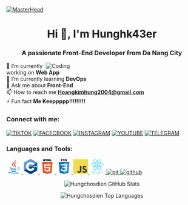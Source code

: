 <p style="width: 50%; margin: 0; padding: 0;">
  <a href="https://www.facebook.com/hunghk43?locale=vi_VN">
    <img src="https://i.gifer.com/origin/f2/f2decdef72706578a92f98dda1276cd8_w200.webp" 
         alt="MasterHead" 
         style="width: 50%; height: 30%; display: block;">
  </a>
</p>

<h1 align="center">Hi 👋, I'm Hunghk43er</h1>
<h3 align="center">A passionate Front-End Developer from Da Nang City</h3>
<img align="right" alt="Coding" width="400" src="https://media4.giphy.com/media/v1.Y2lkPTc5MGI3NjExejUxNXQ5Ynh5d200b2d4b2FoNWc2MG16cDRvZ3VqNHQ5enBtYmVlNCZlcD12MV9naWZzX3NlYXJjaCZjdD1n/RbDKaczqWovIugyJmW/200.webp">

🔭 I’m currently working on **Web App**  
🌱 I’m currently learning **DevOps**  
💬 Ask me about **Front-End**  
📫 How to reach me **Hoangkimhung2004@gmail.com**  
⚡ Fun fact **Me Keeppppp!!!!!!!!!**

<h3 align="left">Connect with me:</h3>
<p align="left">
  <a href="https://www.tiktok.com/@hunghk43" target="blank"><img align="center" src="https://encrypted-tbn0.gstatic.com/images?q=tbn:ANd9GcR-E69O6eq4oux769NfN2vbSmGLej0o4bM0Lw&s" alt="TIKTOK" height="40" width="40" /></a>
  <a href="https://www.facebook.com/hunghk43?locale=vi_VN" target="blank"><img align="center" src="https://raw.githubusercontent.com/rahuldkjain/github-profile-readme-generator/master/src/images/icons/Social/facebook.svg" alt="FACECBOOK" height="30" width="40" /></a>
  <a href="https://www.instagram.com/_hunghk43_/" target="blank"><img align="center" src="https://raw.githubusercontent.com/rahuldkjain/github-profile-readme-generator/master/src/images/icons/Social/instagram.svg" alt="INSTAGRAM" height="30" width="40" /></a>
  <a href="https://www.youtube.com/@kimhung3094" target="blank"><img align="center" src="https://raw.githubusercontent.com/rahuldkjain/github-profile-readme-generator/master/src/images/icons/Social/youtube.svg" alt="YOUTUBE" height="30" width="40" /></a>
  <a href="https://web.telegram.org/a/#6000729559" target="blank"><img align="center" src="https://encrypted-tbn0.gstatic.com/images?q=tbn:ANd9GcQk5tWA0Ub7Vss92k5aa8RURTPgxlcRgxeVFw&s" alt="TELEGRAM" height="30" width="40" /></a>
</p>

<h3 align="left">Languages and Tools:</h3>
<p align="left"> 
  <a href="https://www.java.com" target="_blank" rel="noreferrer"> 
    <img src="https://raw.githubusercontent.com/devicons/devicon/master/icons/java/java-original.svg" alt="java" width="40" height="40"/> 
  </a>
  <a href="https://www.w3schools.com/cpp/" target="_blank" rel="noreferrer"> 
    <img src="https://raw.githubusercontent.com/devicons/devicon/master/icons/cplusplus/cplusplus-original.svg" alt="cplusplus" width="40" height="40"/> 
  </a>
  <a href="https://www.w3.org/html/" target="_blank" rel="noreferrer"> 
    <img src="https://raw.githubusercontent.com/devicons/devicon/master/icons/html5/html5-original-wordmark.svg" alt="html5" width="40" height="40"/> 
  </a>
  <a href="https://www.w3schools.com/css/" target="_blank" rel="noreferrer"> 
    <img src="https://raw.githubusercontent.com/devicons/devicon/master/icons/css3/css3-original-wordmark.svg" alt="css3" width="40" height="40"/> 
  </a>
  <a href="https://developer.mozilla.org/en-US/docs/Web/JavaScript" target="_blank" rel="noreferrer"> 
    <img src="https://raw.githubusercontent.com/devicons/devicon/master/icons/javascript/javascript-original.svg" alt="javascript" width="40" height="40"/> 
  </a>
  <a href="https://reactjs.org/" target="_blank" rel="noreferrer"> 
    <img src="https://raw.githubusercontent.com/devicons/devicon/master/icons/react/react-original-wordmark.svg" alt="react" width="40" height="40"/> 
  </a>
  <a href="https://git-scm.com/" target="_blank" rel="noreferrer"> 
    <img src="https://www.vectorlogo.zone/logos/git-scm/git-scm-icon.svg" alt="git" width="40" height="40"/> 
  </a>
  <a href="https://github.com/" target="_blank" rel="noreferrer"> 
    <img src="https://github.githubassets.com/images/modules/logos_page/GitHub-Mark.png" alt="github" width="40" height="40"/> 
  </a> 
</p>

<!-- GitHub Stats -->
<p align="center">
  <img src="https://github-readme-stats.vercel.app/api?username=Hungchosdien&show_icons=true&hide_title=true&count_private=true&hide=prs&theme=radical" alt="Hungchosdien GitHub Stats"/>
</p>

<!-- Top Languages -->
<p align="center">
  <img src="https://github-readme-stats.vercel.app/api/top-langs/?username=Hungchosdien&layout=compact&theme=radical" alt="Hungchosdien Top Languages"/>
</p>
